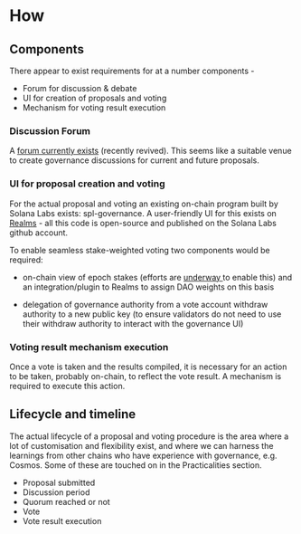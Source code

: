 # How

## Components

There appear to exist requirements for at a number components -

* Forum for discussion & debate
* UI for creation of proposals and voting
* Mechanism for voting result execution

### Discussion Forum

A [forum currently exists](https://forum.solana.com/c/gov/11) (recently revived). This seems like a suitable venue to create governance discussions for current and future proposals.

### UI for proposal creation and voting

For the actual proposal and voting an existing on-chain program built by Solana Labs exists: spl-governance. A user-friendly UI for this exists on [Realms](https://realms.today/) - all this code is open-source and published on the Solana Labs github account.

To enable seamless stake-weighted voting two components would be required:

* on-chain view of epoch stakes (efforts are [underway ](https://github.com/solana-foundation/solana-improvement-documents/pull/56)to enable this) and an integration/plugin to Realms to assign DAO weights on this basis
  
* delegation of governance authority from a vote account withdraw authority to a new public key (to ensure validators do not need to use their withdraw authority to interact with the governance UI)

### Voting result mechanism execution

Once a vote is taken and the results compiled, it is necessary for an action to be taken, probably on-chain, to reflect the vote result. A mechanism is required to execute this action.

## Lifecycle and timeline

The actual lifecycle of a proposal and voting procedure is the area where a lot of customisation and flexibility exist, and where we can harness the learnings from other chains who have experience with governance, e.g. Cosmos. Some of these are touched on in the Practicalities section.

* Proposal submitted
* Discussion period
* Quorum reached or not
* Vote
* Vote result execution
